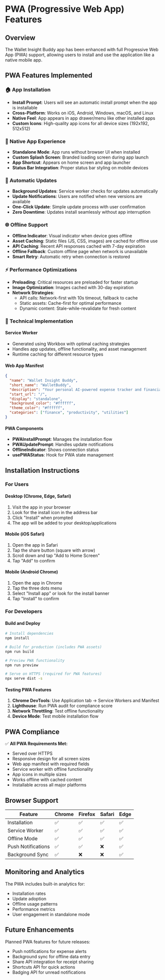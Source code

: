 # PWA (Progressive Web App) Features

## Overview
The Wallet Insight Buddy app has been enhanced with full Progressive Web App (PWA) support, allowing users to install and use the application like a native mobile app.

## PWA Features Implemented

### 🏠 **App Installation**
- **Install Prompt**: Users will see an automatic install prompt when the app is installable
- **Cross-Platform**: Works on iOS, Android, Windows, macOS, and Linux
- **Native Feel**: App appears in app drawer/menu like other installed apps
- **Custom Icons**: High-quality app icons for all device sizes (192x192, 512x512)

### 📱 **Native App Experience**
- **Standalone Mode**: App runs without browser UI when installed
- **Custom Splash Screen**: Branded loading screen during app launch
- **App Shortcut**: Appears on home screen and app launcher
- **Status Bar Integration**: Proper status bar styling on mobile devices

### 🔄 **Automatic Updates**
- **Background Updates**: Service worker checks for updates automatically
- **Update Notifications**: Users are notified when new versions are available
- **One-Click Update**: Simple update process with user confirmation
- **Zero Downtime**: Updates install seamlessly without app interruption

### 🌐 **Offline Support**
- **Offline Indicator**: Visual indicator when device goes offline
- **Asset Caching**: Static files (JS, CSS, images) are cached for offline use
- **API Caching**: Recent API responses cached with 7-day expiration
- **Offline Fallback**: Custom offline page when network is unavailable
- **Smart Retry**: Automatic retry when connection is restored

### ⚡ **Performance Optimizations**
- **Preloading**: Critical resources are preloaded for faster startup
- **Image Optimization**: Images cached with 30-day expiration
- **Network Strategies**: 
  - API calls: Network-first with 10s timeout, fallback to cache
  - Static assets: Cache-first for optimal performance
  - Dynamic content: Stale-while-revalidate for fresh content

### 🔧 **Technical Implementation**

#### Service Worker
- Generated using Workbox with optimal caching strategies
- Handles app updates, offline functionality, and asset management
- Runtime caching for different resource types

#### Web App Manifest
```json
{
  "name": "Wallet Insight Buddy",
  "short_name": "WalletBuddy",
  "description": "Your personal AI-powered expense tracker and financial insights companion",
  "start_url": "/",
  "display": "standalone",
  "background_color": "#ffffff",
  "theme_color": "#ffffff",
  "categories": ["finance", "productivity", "utilities"]
}
```

#### PWA Components
- **PWAInstallPrompt**: Manages the installation flow
- **PWAUpdatePrompt**: Handles update notifications
- **OfflineIndicator**: Shows connection status
- **usePWAStatus**: Hook for PWA state management

## Installation Instructions

### For Users

#### **Desktop (Chrome, Edge, Safari)**
1. Visit the app in your browser
2. Look for the install icon in the address bar
3. Click "Install" when prompted
4. The app will be added to your desktop/applications

#### **Mobile (iOS Safari)**
1. Open the app in Safari
2. Tap the share button (square with arrow)
3. Scroll down and tap "Add to Home Screen"
4. Tap "Add" to confirm

#### **Mobile (Android Chrome)**
1. Open the app in Chrome
2. Tap the three dots menu
3. Select "Install app" or look for the install banner
4. Tap "Install" to confirm

### For Developers

#### **Build and Deploy**
```bash
# Install dependencies
npm install

# Build for production (includes PWA assets)
npm run build

# Preview PWA functionality
npm run preview

# Serve on HTTPS (required for PWA features)
npx serve dist -s
```

#### **Testing PWA Features**
1. **Chrome DevTools**: Use Application tab → Service Workers and Manifest
2. **Lighthouse**: Run PWA audit for compliance score
3. **Network Throttling**: Test offline functionality
4. **Device Mode**: Test mobile installation flow

## PWA Compliance

✅ **All PWA Requirements Met:**
- Served over HTTPS
- Responsive design for all screen sizes
- Web app manifest with required fields
- Service worker with offline functionality
- App icons in multiple sizes
- Works offline with cached content
- Installable across all major platforms

## Browser Support

| Feature | Chrome | Firefox | Safari | Edge |
|---------|---------|---------|---------|---------|
| Installation | ✅ | ✅ | ✅ | ✅ |
| Service Worker | ✅ | ✅ | ✅ | ✅ |
| Offline Mode | ✅ | ✅ | ✅ | ✅ |
| Push Notifications | ✅ | ✅ | ❌ | ✅ |
| Background Sync | ✅ | ❌ | ❌ | ✅ |

## Monitoring and Analytics

The PWA includes built-in analytics for:
- Installation rates
- Update adoption
- Offline usage patterns
- Performance metrics
- User engagement in standalone mode

## Future Enhancements

Planned PWA features for future releases:
- Push notifications for expense alerts
- Background sync for offline data entry
- Share API integration for receipt sharing
- Shortcuts API for quick actions
- Badging API for unread notifications
